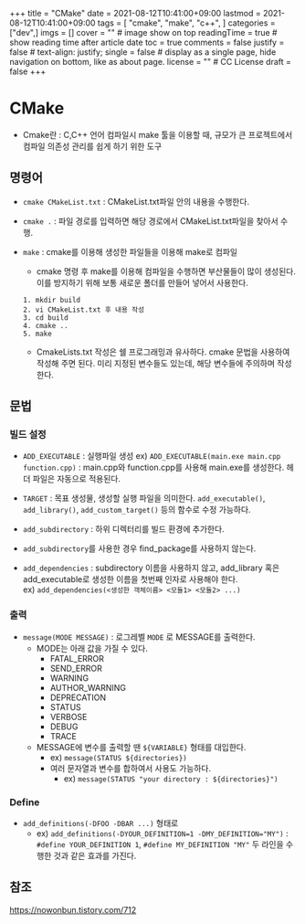 +++
title = "CMake"
date = 2021-08-12T10:41:00+09:00
lastmod = 2021-08-12T10:41:00+09:00
tags = [ "cmake", "make", "c++", ]
categories = ["dev",]
imgs = []
cover = "" # image show on top
readingTime = true # show reading time after article date
toc = true
comments = false
justify = false # text-align: justify;
single = false # display as a single page, hide navigation on bottom, like as about page.
license = "" # CC License
draft = false
+++

# CMake
- Cmake란 : C,C++ 언어 컴파일시 make 툴을 이용할 때, 규모가 큰 프로젝트에서 컴파일 의존성 관리를 쉽게 하기 위한 도구

## 명령어
- `cmake CMakeList.txt` : CMakeList.txt파일 안의 내용을 수행한다.
- `cmake .` : 파일 경로를 입력하면 해당 경로에서 CMakeList.txt파일을 찾아서 수행.
- `make` : cmake를 이용해 생성한 파일들을 이용해 make로 컴파일

  - cmake 명령 후 make를 이용해 컴파일을 수행하면 부산물들이 많이 생성된다. 이를 방지하기 위해 보통 새로운 폴더를 만들어 넣어서 사용한다.
  ```
  1. mkdir build
  2. vi CMakeList.txt 후 내용 작성
  3. cd build
  4. cmake ..
  5. make
  ```
  - CmakeLists.txt 작성은 쉘 프로그래밍과 유사하다. cmake 문법을 사용하여 작성해 주면 된다. 미리 지정된 변수들도 있는데, 해당 변수들에 주의하며 작성한다.

## 문법

### 빌드 설정
- `ADD_EXECUTABLE` : 실행파일 생성
ex) ``ADD_EXECUTABLE(main.exe main.cpp function.cpp)`` : main.cpp와 function.cpp를 사용해 main.exe를 생성한다. 헤더 파일은 자동으로 적용된다.

- `TARGET` : 목표 생성물, 생성할 실행 파일을 의미한다. `add_executable()`, `add_library()`, `add_custom_target()` 등의 함수로 수정 가능하다.

- `add_subdirectory` : 하위 디렉터리를 빌드 환경에 추가한다.
 - `add_subdirectory`를 사용한 경우 find_package를 사용하지 않는다.

- `add_dependencies` : subdirectory 이름을 사용하지 않고, add_library 혹은 add_executable로 생성한 이름을 첫번째 인자로 사용해야 한다.   
ex) ``add_dependencies(<생성한 객체이름> <모듈1> <모듈2> ...)``   

### 출력
- `message(MODE MESSAGE)` : 로그레벨 `MODE` 로 MESSAGE를 출력한다. 
  - MODE는 아래 값을 가질 수 있다.
    - FATAL_ERROR
    - SEND_ERROR
    - WARNING
    - AUTHOR_WARNING
    - DEPRECATION
    - STATUS
    - VERBOSE
    - DEBUG
    - TRACE
  - MESSAGE에 변수를 출력할 땐 `${VARIABLE}` 형태를 대입한다.
    - ex) `message(STATUS ${directories})`
    - 여러 문자열과 변수를 합하여서 사용도 가능하다.
      - ex) `message(STATUS "your directory : ${directories}")`

### Define
- `add_definitions(-DFOO -DBAR ...)` 형태로 
  - ex) `add_definitions(-DYOUR_DEFINITION=1 -DMY_DEFINITION="MY")` : `#define YOUR_DEFINITION 1`, `#define MY_DEFINITION "MY"` 두 라인을 수행한 것과 같은 효과를 가진다.
## 참조
https://nowonbun.tistory.com/712
